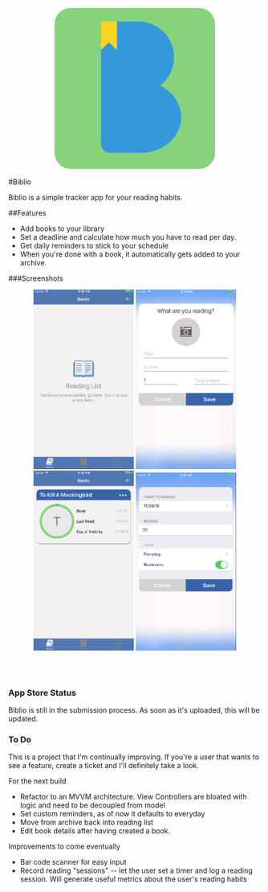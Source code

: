 <p align="center">
  <img width="320" src="assets/biblio.png"/>
</p>

#Biblio

Biblio is a simple tracker app for your reading habits. 

##Features

- Add books to your library
- Set a deadline and calculate how much you have to read per day. 
- Get daily reminders to stick to your schedule
- When you're done with a book, it automatically gets added to your archive.

###Screenshots
<p align="center">
    <img width="200" src="assets/screenshot-2.png"/>
    <img width="200" src="assets/screenshot-3.png"/>
    <img width="200" src="assets/screenshot-4.png"/>
    <img width="200" src="assets/screenshot-5.png"/>
</p>
<br/><br/>

### App Store Status

Biblio is still in the submission process. As soon as it's uploaded, this will be updated.


### To Do
This is a project that I'm continually improving. If you're a user that wants to see a feature, create a ticket and I'll definitely take a look. 

For the next build
- Refactor to an MVVM architecture. View Controllers are bloated with logic and need to be decoupled from model
- Set custom reminders, as of now it defaults to everyday
- Move from archive back into reading list
- Edit book details after having created a book.

Improvements to come eventually
- Bar code scanner for easy input
- Record reading "sessions" -- let the user set a timer and log a reading session. Will generate useful metrics about the user's reading habits
